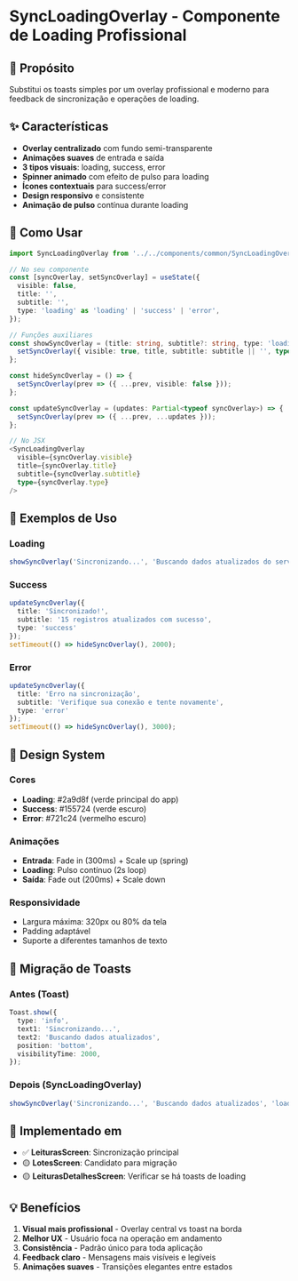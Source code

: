 # SyncLoadingOverlay - Componente de Loading Profissional

## 🎯 Propósito

Substitui os toasts simples por um overlay profissional e moderno para feedback de sincronização e operações de loading.

## ✨ Características

- **Overlay centralizado** com fundo semi-transparente
- **Animações suaves** de entrada e saída
- **3 tipos visuais**: loading, success, error
- **Spinner animado** com efeito de pulso para loading
- **Ícones contextuais** para success/error
- **Design responsivo** e consistente
- **Animação de pulso** contínua durante loading

## 🚀 Como Usar

```typescript
import SyncLoadingOverlay from '../../components/common/SyncLoadingOverlay';

// No seu componente
const [syncOverlay, setSyncOverlay] = useState({
  visible: false,
  title: '',
  subtitle: '',
  type: 'loading' as 'loading' | 'success' | 'error',
});

// Funções auxiliares
const showSyncOverlay = (title: string, subtitle?: string, type: 'loading' | 'success' | 'error' = 'loading') => {
  setSyncOverlay({ visible: true, title, subtitle: subtitle || '', type });
};

const hideSyncOverlay = () => {
  setSyncOverlay(prev => ({ ...prev, visible: false }));
};

const updateSyncOverlay = (updates: Partial<typeof syncOverlay>) => {
  setSyncOverlay(prev => ({ ...prev, ...updates }));
};

// No JSX
<SyncLoadingOverlay
  visible={syncOverlay.visible}
  title={syncOverlay.title}
  subtitle={syncOverlay.subtitle}
  type={syncOverlay.type}
/>
```

## 📝 Exemplos de Uso

### Loading
```typescript
showSyncOverlay('Sincronizando...', 'Buscando dados atualizados do servidor', 'loading');
```

### Success
```typescript
updateSyncOverlay({ 
  title: 'Sincronizado!', 
  subtitle: '15 registros atualizados com sucesso', 
  type: 'success' 
});
setTimeout(() => hideSyncOverlay(), 2000);
```

### Error
```typescript
updateSyncOverlay({ 
  title: 'Erro na sincronização', 
  subtitle: 'Verifique sua conexão e tente novamente', 
  type: 'error' 
});
setTimeout(() => hideSyncOverlay(), 3000);
```

## 🎨 Design System

### Cores
- **Loading**: #2a9d8f (verde principal do app)
- **Success**: #155724 (verde escuro)
- **Error**: #721c24 (vermelho escuro)

### Animações
- **Entrada**: Fade in (300ms) + Scale up (spring)
- **Loading**: Pulso contínuo (2s loop)
- **Saída**: Fade out (200ms) + Scale down

### Responsividade
- Largura máxima: 320px ou 80% da tela
- Padding adaptável
- Suporte a diferentes tamanhos de texto

## 🔄 Migração de Toasts

### Antes (Toast)
```typescript
Toast.show({
  type: 'info',
  text1: 'Sincronizando...',
  text2: 'Buscando dados atualizados',
  position: 'bottom',
  visibilityTime: 2000,
});
```

### Depois (SyncLoadingOverlay)
```typescript
showSyncOverlay('Sincronizando...', 'Buscando dados atualizados', 'loading');
```

## 🔧 Implementado em

- ✅ **LeiturasScreen**: Sincronização principal
- 🟡 **LotesScreen**: Candidato para migração
- 🟡 **LeiturasDetalhesScreen**: Verificar se há toasts de loading

## 💡 Benefícios

1. **Visual mais profissional** - Overlay central vs toast na borda
2. **Melhor UX** - Usuário foca na operação em andamento
3. **Consistência** - Padrão único para toda aplicação
4. **Feedback claro** - Mensagens mais visíveis e legíveis
5. **Animações suaves** - Transições elegantes entre estados
